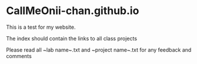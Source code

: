 # CallMeOnii-chan.github.io
This is a test for my website.

The index should contain the links to all class projects

Please read all ~lab name~.txt and ~project name~.txt for any feedback and comments
